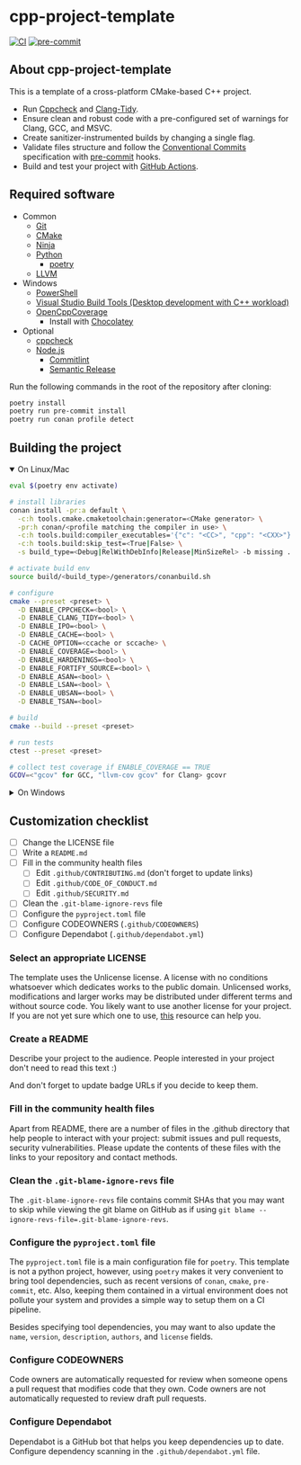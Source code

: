 # cpp-project-template

[![CI](https://github.com/b1ackviking/cpp-project-template/actions/workflows/ci.yml/badge.svg)](https://github.com/b1ackviking/cpp-project-template/actions/workflows/ci.yml)
[![pre-commit](https://img.shields.io/badge/pre--commit-enabled-brightgreen?logo=pre-commit)](https://pre-commit.com)

## About cpp-project-template

This is a template of a cross-platform CMake-based C++ project.

- Run [Cppcheck](http://cppcheck.net/) and [Clang-Tidy](https://clang.llvm.org/extra/clang-tidy/).
- Ensure clean and robust code with a pre-configured set of warnings for Clang, GCC, and MSVC.
- Create sanitizer-instrumented builds by changing a single flag.
- Validate files structure and follow
the [Conventional Commits](https://www.conventionalcommits.org/en/v1.0.0/)
specification with [pre-commit](https://pre-commit.com/) hooks.
- Build and test your project with [GitHub Actions](https://github.com/features/actions).

## Required software

- Common
  - [Git](https://git-scm.com/)
  - [CMake](https://cmake.org/)
  - [Ninja](https://ninja-build.org/)
  - [Python](https://www.python.org/)
    - [poetry](https://python-poetry.org/)
  - [LLVM](https://releases.llvm.org/)
- Windows
  - [PowerShell](https://github.com/PowerShell/PowerShell)
  - [Visual Studio Build Tools (Desktop development with C++ workload)](https://visualstudio.microsoft.com/downloads/)
  - [OpenCppCoverage](https://community.chocolatey.org/packages/opencppcoverage)
    - Install with [Chocolatey](https://chocolatey.org/)
- Optional
  - [cppcheck](https://github.com/danmar/cppcheck)
  - [Node.js](https://nodejs.dev/download/)
    - [Commitlint](https://commitlint.js.org/)
    - [Semantic Release](https://github.com/semantic-release/semantic-release)

Run the following commands in the root of the repository after cloning:

```bash
poetry install
poetry run pre-commit install
poetry run conan profile detect
```

## Building the project

<details open>
<summary>On Linux/Mac</summary>

```bash
eval $(poetry env activate)

# install libraries
conan install -pr:a default \
  -c:h tools.cmake.cmaketoolchain:generator=<CMake generator> \
  -pr:h conan/<profile matching the compiler in use> \
  -c:h tools.build:compiler_executables='{"c": "<CC>", "cpp": "<CXX>"}' \
  -c:h tools.build:skip_test=<True|False> \
  -s build_type=<Debug|RelWithDebInfo|Release|MinSizeRel> -b missing .

# activate build env
source build/<build_type>/generators/conanbuild.sh

# configure
cmake --preset <preset> \
  -D ENABLE_CPPCHECK=<bool> \
  -D ENABLE_CLANG_TIDY=<bool> \
  -D ENABLE_IPO=<bool> \
  -D ENABLE_CACHE=<bool> \
  -D CACHE_OPTION=<ccache or sccache> \
  -D ENABLE_COVERAGE=<bool> \
  -D ENABLE_HARDENINGS=<bool> \
  -D ENABLE_FORTIFY_SOURCE=<bool> \
  -D ENABLE_ASAN=<bool> \
  -D ENABLE_LSAN=<bool> \
  -D ENABLE_UBSAN=<bool> \
  -D ENABLE_TSAN=<bool>

# build
cmake --build --preset <preset>

# run tests
ctest --preset <preset>

# collect test coverage if ENABLE_COVERAGE == TRUE
GCOV=<"gcov" for GCC, "llvm-cov gcov" for Clang> gcovr
```
</details>

<details>
<summary>On Windows</summary>

```powershell
Invoke-Expression (poetry env activate)

# install libraries
conan install -pr:b default -pr:h default \
  -c:h tools.cmake.cmaketoolchain:generator=<CMake generator> \
  -c:h tools.env.virtualenv=pwsh \
  -pr:h conan/<profile matching the compiler in use> \
  -c:h tools.build:compiler_executables='{"c": "<CC>", "cpp": "<CXX>"}' \
  -c:h tools.build:skip_test=<True|False> \
  -s build_type=<Debug|RelWithDebInfo|Release|MinSizeRel> -b missing .

# activate build env
build/<build_type>/generators/conanbuild.ps1

# configure
cmake --preset <preset> \
  -D ENABLE_CPPCHECK=<bool> \
  -D ENABLE_CLANG_TIDY=<bool> \
  -D ENABLE_IPO=<bool> \
  -D ENABLE_CACHE=<bool> \
  -D CACHE_OPTION=<ccache or sccache> \
  -D ENABLE_COVERAGE=<bool> \
  -D ENABLE_HARDENINGS=<bool> \
  -D ENABLE_FORTIFY_SOURCE=<bool> \
  -D ENABLE_ASAN=<bool>

# build
cmake --build --preset <preset>

# run tests and collect test coverage (Windows)
OpenCppCoverage.exe --export_type cobertura:coverage.xml --cover_children -- ctest --preset <preset>
```
</details>

## Customization checklist

- [ ] Change the LICENSE file
- [ ] Write a `README.md`
- [ ] Fill in the community health files
  - [ ] Edit `.github/CONTRIBUTING.md` (don't forget to update links)
  - [ ] Edit `.github/CODE_OF_CONDUCT.md`
  - [ ] Edit `.github/SECURITY.md`
- [ ] Clean the `.git-blame-ignore-revs` file
- [ ] Configure the `pyproject.toml` file
- [ ] Configure CODEOWNERS (`.github/CODEOWNERS`)
- [ ] Configure Dependabot (`.github/dependabot.yml`)

### Select an appropriate LICENSE

The template uses the Unlicense license.
A license with no conditions whatsoever which dedicates works to the public domain.
Unlicensed works, modifications and larger works may be distributed
under different terms and without source code.
You likely want to use another license for your project.
If you are not yet sure which one to use,
[this](https://choosealicense.com/) resource can help you.

### Create a README

Describe your project to the audience.
People interested in your project don't need to read this text :)

And don't forget to update badge URLs if you decide to keep them.

### Fill in the community health files

Apart from README, there are a number of files in the .github directory
that help people to interact with your project:
submit issues and pull requests, security vulnerabilities.
Please update the contents of these files with the links to your repository and contact methods.

### Clean the `.git-blame-ignore-revs` file

The `.git-blame-ignore-revs` file contains commit SHAs that you may want to skip
while viewing the git blame on GitHub as if using `git blame --ignore-revs-file=.git-blame-ignore-revs`.

### Configure the `pyproject.toml` file

The `pyproject.toml` file is a main configuration file for `poetry`.
This template is not a python project, however, using `poetry` makes it
very convenient to bring tool dependencies,
such as recent versions of `conan`, `cmake`, `pre-commit`, etc.
Also, keeping them contained in a virtual environment does not pollute
your system and provides a simple way to setup them on a CI pipeline.

Besides specifying tool dependencies, you may want to also update
the `name`, `version`, `description`, `authors`, and `license` fields.

### Configure CODEOWNERS

Code owners are automatically requested for review
when someone opens a pull request that modifies code that they own.
Code owners are not automatically requested to review draft pull requests.

### Configure Dependabot

Dependabot is a GitHub bot that helps you keep dependencies up to date.
Configure dependency scanning in the `.github/dependabot.yml` file.
